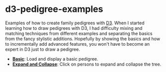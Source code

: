 # d3-pedigree-examples

Examples of how to create family pedigrees with [D3](http://d3js.org/). When I
started learning how to draw pedigrees with D3, I had difficulty mixing and matching
techniques from different examples and separating the basics from the fancy 
stylistic additions. Hopefully by showing the basics and how to incrementally add
advanced features, you won't have to become an expert in D3 just to draw a pedigree.

* __[Basic](http://justincy.github.io/d3-pedigree-examples/basic.html)__: Load and display a basic pedigree.
* __[Expand and Collapse](http://justincy.github.io/d3-pedigree-examples/expandable.html)__: Click on persons to expand and collapse the tree.